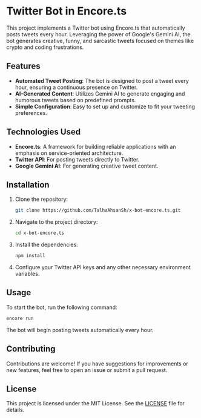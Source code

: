 # Twitter Bot in Encore.ts

This project implements a Twitter bot using Encore.ts that automatically posts tweets every hour. Leveraging the power of Google's Gemini AI, the bot generates creative, funny, and sarcastic tweets focused on themes like crypto and coding frustrations.

## Features

- **Automated Tweet Posting**: The bot is designed to post a tweet every hour, ensuring a continuous presence on Twitter.
- **AI-Generated Content**: Utilizes Gemini AI to generate engaging and humorous tweets based on predefined prompts.
- **Simple Configuration**: Easy to set up and customize to fit your tweeting preferences.

## Technologies Used

- **Encore.ts**: A framework for building reliable applications with an emphasis on service-oriented architecture.
- **Twitter API**: For posting tweets directly to Twitter.
- **Google Gemini AI**: For generating creative tweet content.

## Installation

1. Clone the repository:
   ```bash
   git clone https://github.com/TalhaAhsanSh/x-bot-encore.ts.git
   ```
2. Navigate to the project directory:
   ```bash
   cd x-bot-encore.ts
   ```
3. Install the dependencies:
   ```bash
   npm install
   ```
4. Configure your Twitter API keys and any other necessary environment variables.

## Usage

To start the bot, run the following command:
```bash
encore run
```
The bot will begin posting tweets automatically every hour.

## Contributing

Contributions are welcome! If you have suggestions for improvements or new features, feel free to open an issue or submit a pull request.

## License

This project is licensed under the MIT License. See the [LICENSE](LICENSE) file for details.

